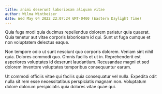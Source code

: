 ```yaml
---
title: animi deserunt laboriosam aliquam vitae
author: Wilma Wintheiser
date: Wed May 04 2022 22:07:24 GMT-0400 (Eastern Daylight Time)
---
```

Quia fuga modi quia ducimus repellendus dolorem pariatur quia quaerat. Quia tenetur aut vitae corporis laboriosam id qui. Sunt ut fuga cumque et non voluptatem delectus eaque.

 Non tempore odio ut sunt nesciunt quo corporis dolorem. Veniam sint nihil quia. Dolores commodi quo. Omnis facilis et ut in. Reprehenderit est asperiores voluptates id deserunt laudantium. Recusandae magni et sed dolorem inventore voluptates temporibus consequuntur earum.

 Ut commodi officiis vitae qui facilis quia consequatur vel nulla. Expedita odit nulla sit rem esse necessitatibus perspiciatis magnam non. Voluptatum dolore dolorum perspiciatis quia dolores vitae quae qui.